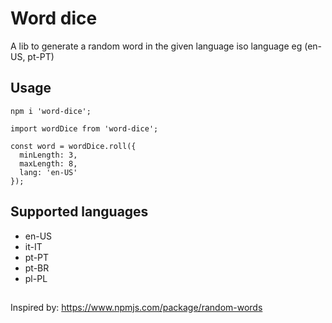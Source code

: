 # Word dice

A lib to generate a random word in the given language iso language eg (en-US, pt-PT)

## Usage

```
npm i 'word-dice';

import wordDice from 'word-dice';

const word = wordDice.roll({
  minLength: 3,
  maxLength: 8,
  lang: 'en-US'
});

```
## Supported languages

* en-US
* it-IT
* pt-PT
* pt-BR
* pl-PL

##

Inspired by: https://www.npmjs.com/package/random-words
